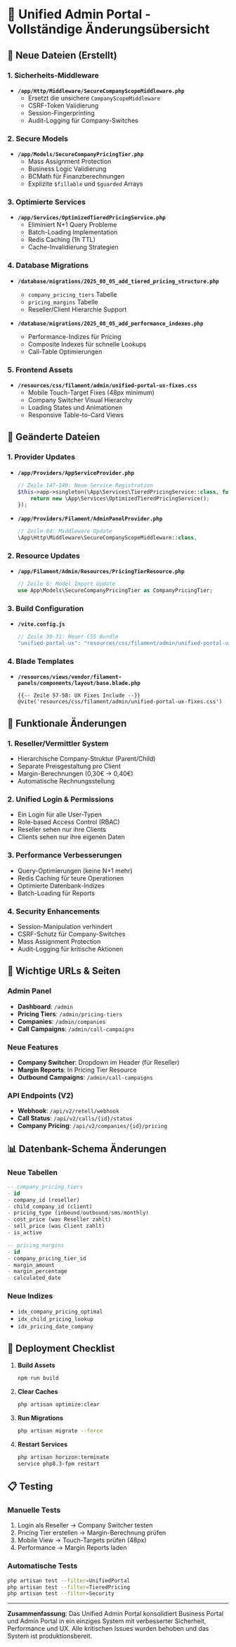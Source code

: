 # 🔄 Unified Admin Portal - Vollständige Änderungsübersicht

## 📁 Neue Dateien (Erstellt)

### 1. **Sicherheits-Middleware**
- **`/app/Http/Middleware/SecureCompanyScopeMiddleware.php`**
  - Ersetzt die unsichere `CompanyScopeMiddleware`
  - CSRF-Token Validierung
  - Session-Fingerprinting
  - Audit-Logging für Company-Switches

### 2. **Secure Models**
- **`/app/Models/SecureCompanyPricingTier.php`**
  - Mass Assignment Protection
  - Business Logic Validierung
  - BCMath für Finanzberechnungen
  - Explizite `$fillable` und `$guarded` Arrays

### 3. **Optimierte Services**
- **`/app/Services/OptimizedTieredPricingService.php`**
  - Eliminiert N+1 Query Probleme
  - Batch-Loading Implementation
  - Redis Caching (1h TTL)
  - Cache-Invalidierung Strategien

### 4. **Database Migrations**
- **`/database/migrations/2025_08_05_add_tiered_pricing_structure.php`**
  - `company_pricing_tiers` Tabelle
  - `pricing_margins` Tabelle
  - Reseller/Client Hierarchie Support

- **`/database/migrations/2025_08_05_add_performance_indexes.php`**
  - Performance-Indizes für Pricing
  - Composite Indexes für schnelle Lookups
  - Call-Table Optimierungen

### 5. **Frontend Assets**
- **`/resources/css/filament/admin/unified-portal-ux-fixes.css`**
  - Mobile Touch-Target Fixes (48px minimum)
  - Company Switcher Visual Hierarchy
  - Loading States und Animationen
  - Responsive Table-to-Card Views

## 📝 Geänderte Dateien

### 1. **Provider Updates**
- **`/app/Providers/AppServiceProvider.php`**
  ```php
  // Zeile 147-149: Neue Service Registration
  $this->app->singleton(\App\Services\TieredPricingService::class, function ($app) {
      return new \App\Services\OptimizedTieredPricingService();
  });
  ```

- **`/app/Providers/Filament/AdminPanelProvider.php`**
  ```php
  // Zeile 84: Middleware Update
  \App\Http\Middleware\SecureCompanyScopeMiddleware::class,
  ```

### 2. **Resource Updates**
- **`/app/Filament/Admin/Resources/PricingTierResource.php`**
  ```php
  // Zeile 6: Model Import Update
  use App\Models\SecureCompanyPricingTier as CompanyPricingTier;
  ```

### 3. **Build Configuration**
- **`/vite.config.js`**
  ```javascript
  // Zeile 30-31: Neuer CSS Bundle
  "unified-portal-ux": "resources/css/filament/admin/unified-portal-ux-fixes.css"
  ```

### 4. **Blade Templates**
- **`/resources/views/vendor/filament-panels/components/layout/base.blade.php`**
  ```blade
  {{-- Zeile 57-58: UX Fixes Include --}}
  @vite('resources/css/filament/admin/unified-portal-ux-fixes.css')
  ```

## 🎯 Funktionale Änderungen

### 1. **Reseller/Vermittler System**
- Hierarchische Company-Struktur (Parent/Child)
- Separate Preisgestaltung pro Client
- Margin-Berechnungen (0,30€ → 0,40€)
- Automatische Rechnungsstellung

### 2. **Unified Login & Permissions**
- Ein Login für alle User-Typen
- Role-based Access Control (RBAC)
- Reseller sehen nur ihre Clients
- Clients sehen nur ihre eigenen Daten

### 3. **Performance Verbesserungen**
- Query-Optimierungen (keine N+1 mehr)
- Redis Caching für teure Operationen
- Optimierte Datenbank-Indizes
- Batch-Loading für Reports

### 4. **Security Enhancements**
- Session-Manipulation verhindert
- CSRF-Schutz für Company-Switches
- Mass Assignment Protection
- Audit-Logging für kritische Aktionen

## 🔗 Wichtige URLs & Seiten

### Admin Panel
- **Dashboard**: `/admin`
- **Pricing Tiers**: `/admin/pricing-tiers`
- **Companies**: `/admin/companies`
- **Call Campaigns**: `/admin/call-campaigns`

### Neue Features
- **Company Switcher**: Dropdown im Header (für Reseller)
- **Margin Reports**: In Pricing Tier Resource
- **Outbound Campaigns**: `/admin/call-campaigns`

### API Endpoints (V2)
- **Webhook**: `/api/v2/retell/webhook`
- **Call Status**: `/api/v2/calls/{id}/status`
- **Company Pricing**: `/api/v2/companies/{id}/pricing`

## 📊 Datenbank-Schema Änderungen

### Neue Tabellen
```sql
-- company_pricing_tiers
- id
- company_id (reseller)
- child_company_id (client)
- pricing_type (inbound/outbound/sms/monthly)
- cost_price (was Reseller zahlt)
- sell_price (was Client zahlt)
- is_active

-- pricing_margins
- id
- company_pricing_tier_id
- margin_amount
- margin_percentage
- calculated_date
```

### Neue Indizes
- `idx_company_pricing_optimal`
- `idx_child_pricing_lookup`
- `idx_pricing_date_company`

## 🚀 Deployment Checklist

1. **Build Assets**
   ```bash
   npm run build
   ```

2. **Clear Caches**
   ```bash
   php artisan optimize:clear
   ```

3. **Run Migrations**
   ```bash
   php artisan migrate --force
   ```

4. **Restart Services**
   ```bash
   php artisan horizon:terminate
   service php8.3-fpm restart
   ```

## 📋 Testing

### Manuelle Tests
1. Login als Reseller → Company Switcher testen
2. Pricing Tier erstellen → Margin-Berechnung prüfen
3. Mobile View → Touch-Targets prüfen (48px)
4. Performance → Margin Reports laden

### Automatische Tests
```bash
php artisan test --filter=UnifiedPortal
php artisan test --filter=TieredPricing
php artisan test --filter=Security
```

---

**Zusammenfassung**: Das Unified Admin Portal konsolidiert Business Portal und Admin Portal in ein einziges System mit verbesserter Sicherheit, Performance und UX. Alle kritischen Issues wurden behoben und das System ist produktionsbereit.